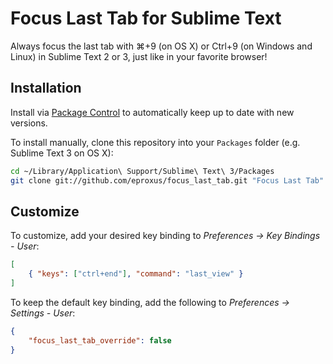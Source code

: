 Focus Last Tab for Sublime Text
===============================

Always focus the last tab with ⌘+9 (on OS X) or Ctrl+9 (on Windows and Linux)
in Sublime Text 2 or 3, just like in your favorite browser!

Installation
------------

Install via [Package Control][1] to automatically keep up to date with new
versions.

To install manually, clone this repository into your `Packages` folder (e.g.
Sublime Text 3 on OS X):

```sh
cd ~/Library/Application\ Support/Sublime\ Text\ 3/Packages
git clone git://github.com/eproxus/focus_last_tab.git "Focus Last Tab"
```

Customize
---------

To customize, add your desired key binding to
_Preferences -> Key Bindings - User_:

```json
[
    { "keys": ["ctrl+end"], "command": "last_view" }
]
```

To keep the default key binding, add the following to
_Preferences -> Settings - User_:

```json
{
    "focus_last_tab_override": false
}
```

[1]: http://wbond.net/sublime_packages/package_control "Package Control"